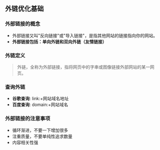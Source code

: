 ## 外链优化基础
### 外部链接的概念
+ 外部链接又叫"反向链接"或"导入链接"，是指其他网站的链接指向你的网站。
+ __外部链接包括：单向外链和双向外链（友情链接）__
### 外链定义
> 外链，全称为外部链接，指将网页中的字串或图像链接外部网站的某一网页。
### 查询外链
+ __谷歌查询__: link:+网站域名地址
+ __百度查询__: domain:+网站域名
### 外部链接的注意事项
+ 循环渐进，不要一下增加很多
+ 注重质量，不要单纯性追求数量
+ 内容相关性强
<br>
